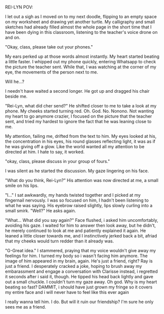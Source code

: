 REI-LYN POV:


I let out a sigh as I moved on to my next doodle, flipping to an empty space on my worksheet and drawing yet another turtle. My calligraphy and small sketches had already filled almost the whole page in the short time that I have been dying in this classroom, listening to the teacher's voice drone on and on. 

"Okay, class, please take out your phones." 

My ears perked up at those words almost instantly. My heart started beating a little faster. I whipped out my phone quickly, entering Whatsapp to check the picture the teacher sent. While that, I was watching at the corner of my eye, the movements of the person next to me. 

Will he...? 

I needn't have waited a second longer. He got up and dragged his chair beside me. 

"Rei-Lyn, what did cher send?" He shifted closer to me to take a look at my phone. My cheeks started turning red. Oh. God. No. Nonono. Not wanting my heart to go anymore crazier, I focused on the picture that the teacher sent, and tried my hardest to ignore the fact that he was leaning close to me. 

My attention, failing me, drifted from the text to him. My eyes looked at his, the concentration in his eyes, his round glasses reflecting light, it was as if he was giving off a glow. Like the world wanted all my attention to be directed at him. I hate to say, it worked.

"okay, class, please discuss in your group of fours." 

I was silent as he started the discussion. My gaze lingering on his face. 

"What do you think, Rei-Lyn?" His attention was now directed at me, a small smile on his lips.

"I..." I sat awkwardly, my hands twisted together and I picked at my fingernail nervously. I was so focused on him, I hadn't been listening to what he was saying. His eyebrow raised slightly, lips slowly curling into a small smirk. "Well?" He asks again. 

"What... What did you say again?" Face flushed, i asked him uncomfortably, avoiding his gaze. I waited for him to answer then look away, but he didn't, he merely continued to look at me and patiently explained it again. 
He leaned a little closer towards me, and I instinctively jerked back a bit, afriad that my cheeks would turn redder than it already was. 

"G-Great idea." I stammered, praying that my voice wouldn't give away my feelings for him. I turned my body so i wasn't facing him anymore. The image of him appeared in my brain, again. He's just a friend, right? Ray is just a friend. 
I desperately cracked a joke, hoping to brush away my embarassment and engage a conversation with Clarisse instead, i regretted it seconds after i said it, though. He tipped his head back lightly and gave out a small chuckle. I couldn't turn my gaze away. Oh god. Why is my heart beating so fast? DAMMIT, i should have just grown my fringe so it covers my entire face and i will never have to feel like this ever again

I really wanna tell him. I do. But will it ruin our friendship? I'm sure he only sees me as a friend.
